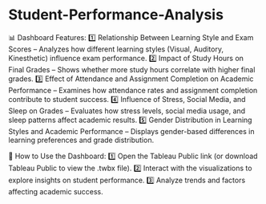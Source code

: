# Student-Performance-Analysis
📊 Dashboard Features:
1️⃣ Relationship Between Learning Style and Exam Scores – Analyzes how different learning styles (Visual, Auditory, Kinesthetic) influence exam performance.
2️⃣ Impact of Study Hours on Final Grades – Shows whether more study hours correlate with higher final grades.
3️⃣ Effect of Attendance and Assignment Completion on Academic Performance – Examines how attendance rates and assignment completion contribute to student success.
4️⃣ Influence of Stress, Social Media, and Sleep on Grades – Evaluates how stress levels, social media usage, and sleep patterns affect academic results.
5️⃣ Gender Distribution in Learning Styles and Academic Performance – Displays gender-based differences in learning preferences and grade distribution.

🚀 How to Use the Dashboard:
1️⃣ Open the Tableau Public link (or download Tableau Public to view the .twbx file).
2️⃣ Interact with the visualizations to explore insights on student performance.
3️⃣ Analyze trends and factors affecting academic success.
